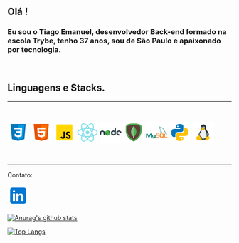 ## Olá !

### Eu sou o Tiago Emanuel, **desenvolvedor Back-end** formado na escola **Trybe**, tenho 37 anos, sou de São Paulo e apaixonado por tecnologia.

<br>

## Linguagens e Stacks.

---

<br>

![css](css3.png)
![html](html.png)
![javascript](javascript-48.png)
![react](react.png)
![nodejs](nodejs.png)
![mongodb](mongodb.png)
![mysql](mysql.png)
![python](python.png)
![linu](linux.png)

<br>

---

Contato:

[<img src="linkedin.png">](http://www.linkedin.com/in/tiago-emanuel-ers)

[![Anurag's github stats](https://github-readme-stats.vercel.app/api?username=tiago-ers&show_icons=true)](https://github.com/anuraghazra/github-readme-stats)

[![Top Langs](https://github-readme-stats.vercel.app/api/top-langs/?username=anuraghazra&layout=compact)](https://github.com/anuraghazra/github-readme-stats)
